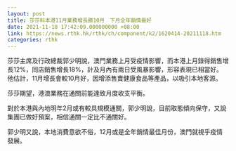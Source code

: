 ```yaml
---
layout: post
title: 莎莎料本港11月業務增長勝10月　下月全年銷情最好
date: 2021-11-18 17:42:09.000000000 +08:00
link: https://news.rthk.hk/rthk/ch/component/k2/1620414-20211118.htm
categories: rthk
---
```


莎莎主席及行政總裁郭少明說，澳門業務上月受疫情影響，而本港上月錄得銷售增長12%，同店銷售增長18%，計及月內有兩日受風暴影響，形容表現已相當好。他估計，11月增長會較10月好，因增添售賣健康食品等產品，以吸引本地客源。

莎莎期望，港澳業務在通關前能達致月度收支平衡。

對於本港與內地明年2月或有較具規模通關，郭少明說，目前取態傾向保守，又說集團已做好預案，相信通關一定比不通關好。

郭少明又說，本地消費意欲不俗，12月或是全年銷情最佳月份，澳門就視乎疫情發展。
